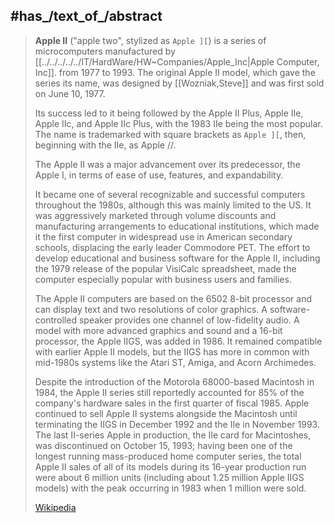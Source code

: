 
## #has_/text_of_/abstract 

> **Apple II** ("apple two", stylized as `Apple ][`) is a series of microcomputers 
> manufactured by [[../../../../../IT/HardWare/HW~Companies/Apple_Inc|Apple Computer, Inc]]. from 1977 to 1993. 
> The original Apple II model, which gave the series its name, 
> was designed by [[Wozniak,Steve]] and was first sold on June 10, 1977. 
> 
> Its success led to it being followed by the Apple II Plus, Apple IIe, Apple IIc, and Apple IIc Plus, 
> with the 1983 IIe being the most popular. 
> The name is trademarked with square brackets as `Apple ][`, then, beginning with the IIe, as Apple //.
>
> The Apple II was a major advancement over its predecessor, 
> the Apple I, in terms of ease of use, features, and expandability. 
> 
> It became one of several recognizable and successful computers throughout the 1980s, 
> although this was mainly limited to the US. 
> It was aggressively marketed through volume discounts 
> and manufacturing arrangements to educational institutions, 
> which made it the first computer in widespread use in American secondary schools, 
> displacing the early leader Commodore PET. 
> The effort to develop educational and business software for the Apple II, 
> including the 1979 release of the popular VisiCalc spreadsheet, 
> made the computer especially popular with business users and families.
>
> The Apple II computers are based on the 6502 8-bit processor 
> and can display text and two resolutions of color graphics. 
> A software-controlled speaker provides one channel of low-fidelity audio. 
> A model with more advanced graphics and sound 
> and a 16-bit processor, the Apple IIGS, was added in 1986. 
> It remained compatible with earlier Apple II models, 
> but the IIGS has more in common with mid-1980s systems 
> like the Atari ST, Amiga, and Acorn Archimedes.
>
> Despite the introduction of the Motorola 68000-based Macintosh in 1984, 
> the Apple II series still reportedly accounted for 85% of the company's hardware sales in the first quarter of fiscal 1985. 
> Apple continued to sell Apple II systems alongside the Macintosh 
> until terminating the IIGS in December 1992 and the IIe in November 1993. 
> The last II-series Apple in production, the IIe card for Macintoshes, 
> was discontinued on October 15, 1993; 
> having been one of the longest running mass-produced home computer series, 
> the total Apple II sales of all of its models during its 16-year production run 
> were about 6 million units (including about 1.25 million Apple IIGS models) 
> with the peak occurring in 1983 when 1 million were sold.
>
> [Wikipedia](https://en.wikipedia.org/wiki/Apple%20II) 

